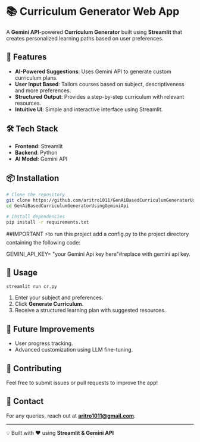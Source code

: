 # 📚 Curriculum Generator Web App

A **Gemini API**-powered **Curriculum Generator** built using **Streamlit** that creates personalized learning paths based on user preferences.

## 🚀 Features
- **AI-Powered Suggestions**: Uses Gemini API to generate custom curriculum plans.
- **User Input Based**: Tailors courses based on subject, descriptiveness and more preferences.
- **Structured Output**: Provides a step-by-step curriculum with relevant resources.
- **Intuitive UI**: Simple and interactive interface using Streamlit.

## 🛠️ Tech Stack
- **Frontend**: Streamlit
- **Backend**: Python
- **AI Model**: Gemini API

## 📦 Installation
```bash
# Clone the repository
git clone https://github.com/aritro1011/GenAiBasedCurriculumGeneratorUsingGeminiApi.git
cd GenAiBasedCurriculumGeneratorUsingGeminiApi

# Install dependencies
pip install -r requirements.txt
```
##IMPORTANT
⚡to run this project add a config.py to the project directory containing the following code:  

  GEMINI_API_KEY= "your Gemini Api key here"#replace with gemini api key.

## 🔧 Usage
```bash
streamlit run cr.py
```

1. Enter your subject and preferences.
2. Click **Generate Curriculum**.
3. Receive a structured learning plan with suggested resources.



## 🌟 Future Improvements
- User progress tracking.
- Advanced customization using LLM fine-tuning.

## 🤝 Contributing
Feel free to submit issues or pull requests to improve the app!

## 📩 Contact
For any queries, reach out at **aritro1011@gmail.com**.

---
💡 Built with ❤️ using **Streamlit & Gemini API**


